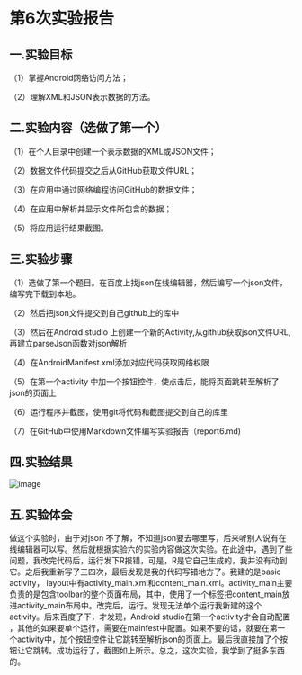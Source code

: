 # 第6次实验报告 

## 一.实验目标 

  （1）掌握Android网络访问方法；

  （2）理解XML和JSON表示数据的方法。
 
 ## 二.实验内容（选做了第一个） 
 
  （1）在个人目录中创建一个表示数据的XML或JSON文件； 

  （2）数据文件代码提交之后从GitHub获取文件URL； 

  （3）在应用中通过网络编程访问GitHub的数据文件； 

  （4）在应用中解析并显示文件所包含的数据；

  （5）将应用运行结果截图。 

## 三.实验步骤 

  （1）选做了第一个题目。在百度上找json在线编辑器，然后编写一个json文件，编写完下载到本地。
  
  （2）然后把json文件提交到自己github上的库中 

  （3）然后在Android studio 上创建一个新的Activity,从github获取json文件URL,再建立parseJson函数对json解析 

  （4）在AndroidManifest.xml添加对应代码获取网络权限 

  （5）在第一个activity 中加一个按钮控件，使点击后，能将页面跳转至解析了json的页面上

  （6）运行程序并截图，使用git将代码和截图提交到自己的库里 

  （7）在GitHub中使用Markdown文件编写实验报告（report6.md)  

## 四.实验结果 

![image](https://github.com/xiamilin/android-labs-2018/blob/master/com1614080901244/实验6图片.jpg) 

## 五.实验体会 

做这个实验时，由于对json 不了解，不知道json要去哪里写，后来听别人说有在线编辑器可以写。然后就根据实验六的实验内容做这次实验。在此途中，遇到了些问题，我改完代码后，运行发下R报错，可是，R是它自己生成的，我并没有动到它。之后我重新写了三四次，最后发现是我的代码写错地方了。我建的是basic activity，
layout中有activity_main.xml和content_main.xml。activity_main主要负责的是包含toolbar的整个页面布局，其中，使用了一个<include/>标签把content_main放进activity_main布局中。改完后，运行。发现无法单个运行我新建的这个activity。后来百度了下，才发现，Android studio在第一个activity才会自动配置<intent-filter>
，其他的如果要单个运行，需要在mainfest中配置<intent-filter>。如果不要的话，就要在第一个activity中，加个按钮控件让它跳转至解析json的页面上。最后我直接加了个按钮让它跳转。成功运行了，截图如上所示。总之，这次实验，我学到了挺多东西的。
